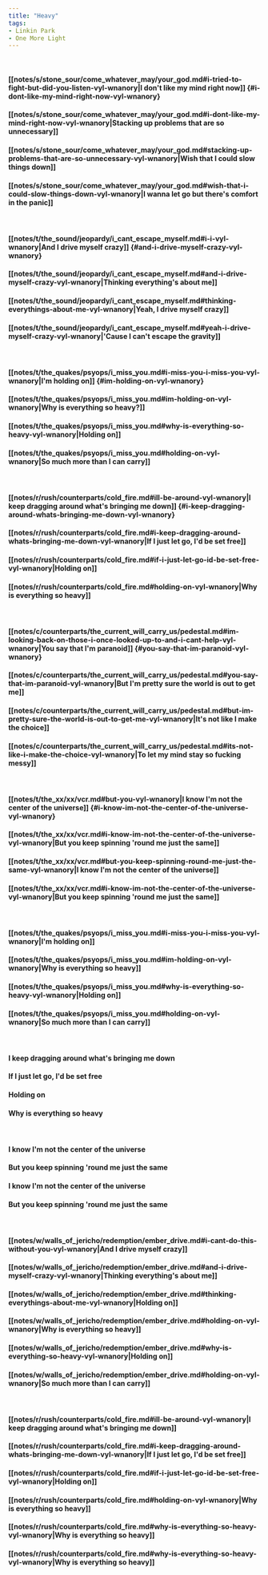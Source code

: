 ```yaml
---
title: "Heavy"
tags:
- Linkin Park
- One More Light
---
```

&nbsp;
#### [[notes/s/stone_sour/come_whatever_may/your_god.md#i-tried-to-fight-but-did-you-listen-vyl-wnanory|I don't like my mind right now]] {#i-dont-like-my-mind-right-now-vyl-wnanory}
#### [[notes/s/stone_sour/come_whatever_may/your_god.md#i-dont-like-my-mind-right-now-vyl-wnanory|Stacking up problems that are so unnecessary]]
#### [[notes/s/stone_sour/come_whatever_may/your_god.md#stacking-up-problems-that-are-so-unnecessary-vyl-wnanory|Wish that I could slow things down]]
#### [[notes/s/stone_sour/come_whatever_may/your_god.md#wish-that-i-could-slow-things-down-vyl-wnanory|I wanna let go but there's comfort in the panic]]
&nbsp;
#### [[notes/t/the_sound/jeopardy/i_cant_escape_myself.md#i-i-vyl-wnanory|And I drive myself crazy]] {#and-i-drive-myself-crazy-vyl-wnanory}
#### [[notes/t/the_sound/jeopardy/i_cant_escape_myself.md#and-i-drive-myself-crazy-vyl-wnanory|Thinking everything's about me]]
#### [[notes/t/the_sound/jeopardy/i_cant_escape_myself.md#thinking-everythings-about-me-vyl-wnanory|Yeah, I drive myself crazy]]
#### [[notes/t/the_sound/jeopardy/i_cant_escape_myself.md#yeah-i-drive-myself-crazy-vyl-wnanory|'Cause I can't escape the gravity]]
&nbsp;
#### [[notes/t/the_quakes/psyops/i_miss_you.md#i-miss-you-i-miss-you-vyl-wnanory|I'm holding on]] {#im-holding-on-vyl-wnanory}
#### [[notes/t/the_quakes/psyops/i_miss_you.md#im-holding-on-vyl-wnanory|Why is everything so heavy?]]
#### [[notes/t/the_quakes/psyops/i_miss_you.md#why-is-everything-so-heavy-vyl-wnanory|Holding on]]
#### [[notes/t/the_quakes/psyops/i_miss_you.md#holding-on-vyl-wnanory|So much more than I can carry]]
&nbsp;
#### [[notes/r/rush/counterparts/cold_fire.md#ill-be-around-vyl-wnanory|I keep dragging around what's bringing me down]] {#i-keep-dragging-around-whats-bringing-me-down-vyl-wnanory}
#### [[notes/r/rush/counterparts/cold_fire.md#i-keep-dragging-around-whats-bringing-me-down-vyl-wnanory|If I just let go, I'd be set free]]
#### [[notes/r/rush/counterparts/cold_fire.md#if-i-just-let-go-id-be-set-free-vyl-wnanory|Holding on]]
#### [[notes/r/rush/counterparts/cold_fire.md#holding-on-vyl-wnanory|Why is everything so heavy]]
&nbsp;
#### [[notes/c/counterparts/the_current_will_carry_us/pedestal.md#im-looking-back-on-those-i-once-looked-up-to-and-i-cant-help-vyl-wnanory|You say that I'm paranoid]] {#you-say-that-im-paranoid-vyl-wnanory}
#### [[notes/c/counterparts/the_current_will_carry_us/pedestal.md#you-say-that-im-paranoid-vyl-wnanory|But I'm pretty sure the world is out to get me]]
#### [[notes/c/counterparts/the_current_will_carry_us/pedestal.md#but-im-pretty-sure-the-world-is-out-to-get-me-vyl-wnanory|It's not like I make the choice]]
#### [[notes/c/counterparts/the_current_will_carry_us/pedestal.md#its-not-like-i-make-the-choice-vyl-wnanory|To let my mind stay so fucking messy]]
&nbsp;
#### [[notes/t/the_xx/xx/vcr.md#but-you-vyl-wnanory|I know I'm not the center of the universe]] {#i-know-im-not-the-center-of-the-universe-vyl-wnanory}
#### [[notes/t/the_xx/xx/vcr.md#i-know-im-not-the-center-of-the-universe-vyl-wnanory|But you keep spinning 'round me just the same]]
#### [[notes/t/the_xx/xx/vcr.md#but-you-keep-spinning-round-me-just-the-same-vyl-wnanory|I know I'm not the center of the universe]]
#### [[notes/t/the_xx/xx/vcr.md#i-know-im-not-the-center-of-the-universe-vyl-wnanory|But you keep spinning 'round me just the same]]
&nbsp;
#### [[notes/t/the_quakes/psyops/i_miss_you.md#i-miss-you-i-miss-you-vyl-wnanory|I'm holding on]]
#### [[notes/t/the_quakes/psyops/i_miss_you.md#im-holding-on-vyl-wnanory|Why is everything so heavy]]
#### [[notes/t/the_quakes/psyops/i_miss_you.md#why-is-everything-so-heavy-vyl-wnanory|Holding on]]
#### [[notes/t/the_quakes/psyops/i_miss_you.md#holding-on-vyl-wnanory|So much more than I can carry]]
&nbsp;
#### I keep dragging around what's bringing me down
#### If I just let go, I'd be set free
#### Holding on
#### Why is everything so heavy
&nbsp;
#### I know I'm not the center of the universe
#### But you keep spinning 'round me just the same
#### I know I'm not the center of the universe
#### But you keep spinning 'round me just the same
&nbsp;
#### [[notes/w/walls_of_jericho/redemption/ember_drive.md#i-cant-do-this-without-you-vyl-wnanory|And I drive myself crazy]]
#### [[notes/w/walls_of_jericho/redemption/ember_drive.md#and-i-drive-myself-crazy-vyl-wnanory|Thinking everything's about me]]
#### [[notes/w/walls_of_jericho/redemption/ember_drive.md#thinking-everythings-about-me-vyl-wnanory|Holding on]]
#### [[notes/w/walls_of_jericho/redemption/ember_drive.md#holding-on-vyl-wnanory|Why is everything so heavy]]
#### [[notes/w/walls_of_jericho/redemption/ember_drive.md#why-is-everything-so-heavy-vyl-wnanory|Holding on]]
#### [[notes/w/walls_of_jericho/redemption/ember_drive.md#holding-on-vyl-wnanory|So much more than I can carry]]
&nbsp;
#### [[notes/r/rush/counterparts/cold_fire.md#ill-be-around-vyl-wnanory|I keep dragging around what's bringing me down]]
#### [[notes/r/rush/counterparts/cold_fire.md#i-keep-dragging-around-whats-bringing-me-down-vyl-wnanory|If I just let go, I'd be set free]]
#### [[notes/r/rush/counterparts/cold_fire.md#if-i-just-let-go-id-be-set-free-vyl-wnanory|Holding on]]
#### [[notes/r/rush/counterparts/cold_fire.md#holding-on-vyl-wnanory|Why is everything so heavy]]
#### [[notes/r/rush/counterparts/cold_fire.md#why-is-everything-so-heavy-vyl-wnanory|Why is everything so heavy]]
#### [[notes/r/rush/counterparts/cold_fire.md#why-is-everything-so-heavy-vyl-wnanory|Why is everything so heavy]]
